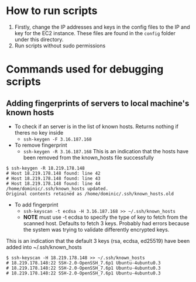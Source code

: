 # How to run scripts
1. Firstly, change the IP addresses and keys in the config files to the IP and key for the EC2 instance. These files are found in the `config` folder under this directory.
2. Run scripts without sudo permissions

# Commands used for debugging scripts

## Adding fingerprints of servers to local machine's known hosts
* To check if an server is in the list of known hosts. Returns nothing if theres no key inside
    * `ssh-keygen -F 3.16.187.168`
* To remove fingerprint
    * `ssh-keygen -R 3.16.187.168`
This is an indication that the hosts have been removed from the known_hosts file successfully
```
$ ssh-keygen -R 18.219.178.148
# Host 18.219.178.148 found: line 42
# Host 18.219.178.148 found: line 43
# Host 18.219.178.148 found: line 44
/home/dominic/.ssh/known_hosts updated.
Original contents retained as /home/dominic/.ssh/known_hosts.old
```
* To add fingerprint
    * `ssh-keyscan -t ecdsa -H 3.16.187.168 >> ~/.ssh/known_hosts`
    * **NOTE** must use -t ecdsa to specify the type of key to fetch from the scanned host. Defaults to fetch 3 keys. Probably had errors because the system was trying to validate differently encrypted keys.

This is an indication that the default 3 keys (rsa, ecdsa, ed25519) have been added into ~/.ssh/known_hosts
```
$ ssh-keyscan -H 18.219.178.148 >> ~/.ssh/known_hosts
# 18.219.178.148:22 SSH-2.0-OpenSSH_7.6p1 Ubuntu-4ubuntu0.3
# 18.219.178.148:22 SSH-2.0-OpenSSH_7.6p1 Ubuntu-4ubuntu0.3
# 18.219.178.148:22 SSH-2.0-OpenSSH_7.6p1 Ubuntu-4ubuntu0.3
```